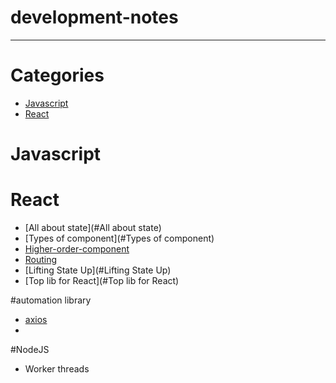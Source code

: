 # development-notes


---

# Categories

* [Javascript](#Javascript)
* [React](#React)


# Javascript


# React
* [All about state](#All about state)
* [Types of component](#Types of component)
* [Higher-order-component](#Higher-order-component)
* [Routing](#Routing)
* [Lifting State Up](#Lifting State Up)
* [Top lib for React](#Top lib for React)


#automation library 
* [axios](#axios)
* 


#NodeJS

* Worker threads
